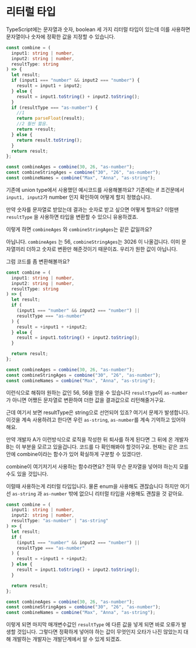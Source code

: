 # 리터럴 타입

TypeScript에는 문자열과 숫자, boolean 세 가지 리터럴 타입이 있는데 이를 사용하면 문자열이나 숫자에 정확한 값을 지정할 수 있습니다.

```ts
const combine = (
  input1: string | number,
  input2: string | number,
  resultType: string
) => {
  let result;
  if (input1 === "number" && input2 === "number") {
    result = input1 + input2;
  } else {
    result = input1.toString() + input2.toString();
  }
  if (resultType === "as-number") {
    //1
    return parseFloat(result);
    //2 훨씬 짧음.
    return +result;
  } else {
    return result.toString();
  }
  return result;
};

const combineAges = combine(30, 26, "as-number");
const combineStringAges = combine("30", "26", "as-number");
const combineNames = combine("Max", "Anna", "as-string");
```

기존에 union type에서 사용했던 예시코드를 사용해볼까요?
기존에는 if 조건문에서 `input1, input2`가 number 인지 확인하여 어떻게 할지 정했습니다.

만약 숫자를 문자열로 받았는데 결과는 숫자로 받고 싶으면 어떻게 할까요? 이럴땐 `resultType` 을 사용하면 타입을 변환할 수 있으니 유용하겠죠.

이렇게 하면 `combineAges` 와 `combineStringAges`는 같은 값일까요?

아닙니다. `combineAges` 는 56, `combineStringAges`는 3026 이 나올겁니다. 이미 문자열끼리 더하고 숫자로 변환만 해준것이기 때문이죠. 우리가 원한 값이 아닙니다.

그럼 코드를 좀 변환해볼까요?

```ts
const combine = (
  input1: string | number,
  input2: string | number,
  resultType: string
) => {
  let result;
  if (
    (input1 === "number" && input2 === "number") ||
    resultType === "as-number"
  ) {
    result = +input1 + +input2;
  } else {
    result = input1.toString() + input2.toString();
  }

  return result;
};

const combineAges = combine(30, 26, "as-number");
const combineStringAges = combine("30", "26", "as-number");
const combineNames = combine("Max", "Anna", "as-string");
```

이런식으로 해줘야 원하는 값인 56, 56을 얻을 수 있습니다 `resultType`이 `as-number`가 아니면 어쨌든 문자열로 변환하여 더한 값을 결과값으로 리턴해줄거구요.

근데 여기서 보면 resultType은 string으로 선언되어 있죠?
여기서 문제가 발생합니다. 이것을 계속 사용하려고 한다면
우린 `as-string`, `as-number`를 계속 기억하고 있어야 해요.

만약 개발자 A가 이런방식으로 로직을 작성한 뒤 퇴사를 하게 된다면 그 뒤에 온 개발자 B는 이 부분을 모르고 있을겁니다.
코드를 다 확인해봐야 할것이구요. 현재는 같은 코드 안에 combine이라는 함수가 있어 확실하게 구분할 수 있겠다만.

combine이 여기저기서 사용하는 함수라면요? 전혀 무슨 문자열을 넣어야 하는지 모를 수도 있을 것입니다.

이럴때 사용하는게 리터럴 타입입니다. 물론 enum을 사용해도 괜찮습니다 하지만 여기선 `as-string` 과 `as-number` 밖에 없으니 리터럴 타입을 사용해도 괜찮을 것 같아요.

```ts
const combine = (
  input1: string | number,
  input2: string | number,
  resultType: "as-number" | "as-string"
) => {
  let result;
  if (
    (input1 === "number" && input2 === "number") ||
    resultType === "as-number"
  ) {
    result = +input1 + +input2;
  } else {
    result = input1.toString() + input2.toString();
  }

  return result;
};

const combineAges = combine(30, 26, "as-number");
const combineStringAges = combine("30", "26", "as-number");
const combineNames = combine("Max", "Anna", "as-string");
```

이렇게 되면 마지막 매개변수값인 `resultType` 에 다른 값을 넣게 되면 바로 오류가 발생할 것입니다. 그렇다면 정확하게 넣어야 하는 값이 무엇인지 오타가 나진 않았는지 대해 개발하는 개발자는 개발단계에서 알 수 있게 되겠죠.
